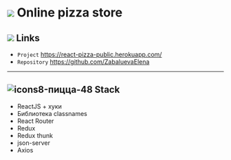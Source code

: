 
# <img src="https://img.icons8.com/office/48/000000/pizza.png"/> Online pizza store

## <img src="https://img.icons8.com/ios/60/000000/external-link-social-media-vitaliy-gorbachev-blue-vitaly-gorbachev.png"/> Links
- `Project` https://react-pizza-public.herokuapp.com/
- `Repository` https://github.com/ZabaluevaElena

---

## ![icons8-пицца-48](https://user-images.githubusercontent.com/86833667/130625178-9bfd8522-b401-40d4-b988-c23baf07c5e9.png) Stack

- ReactJS + хуки
- Библиотека classnames
- React Router
- Redux
- Redux thunk
- json-server
- Axios
